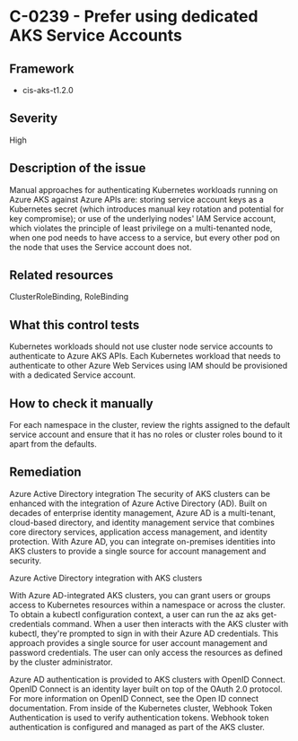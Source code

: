# C-0239 - Prefer using dedicated AKS Service Accounts

## Framework
* cis-aks-t1.2.0
 
## Severity
High

## Description of the issue
Manual approaches for authenticating Kubernetes workloads running on Azure AKS against Azure APIs are: storing service account keys as a Kubernetes secret (which introduces manual key rotation and potential for key compromise); or use of the underlying nodes' IAM Service account, which violates the principle of least privilege on a multi-tenanted node, when one pod needs to have access to a service, but every other pod on the node that uses the Service account does not.
 
## Related resources
ClusterRoleBinding, RoleBinding
 
## What this control tests 
Kubernetes workloads should not use cluster node service accounts to authenticate to Azure AKS APIs. Each Kubernetes workload that needs to authenticate to other Azure Web Services using IAM should be provisioned with a dedicated Service account.
 
## How to check it manually 
For each namespace in the cluster, review the rights assigned to the default service account and ensure that it has no roles or cluster roles bound to it apart from the defaults.
 
## Remediation
Azure Active Directory integration
The security of AKS clusters can be enhanced with the integration of Azure Active Directory (AD). Built on decades of enterprise identity management, Azure AD is a multi-tenant, cloud-based directory, and identity management service that combines core directory services, application access management, and identity protection. With Azure AD, you can integrate on-premises identities into AKS clusters to provide a single source for account management and security.

 Azure Active Directory integration with AKS clusters

 With Azure AD-integrated AKS clusters, you can grant users or groups access to Kubernetes resources within a namespace or across the cluster. To obtain a kubectl configuration context, a user can run the az aks get-credentials command. When a user then interacts with the AKS cluster with kubectl, they're prompted to sign in with their Azure AD credentials. This approach provides a single source for user account management and password credentials. The user can only access the resources as defined by the cluster administrator.

 Azure AD authentication is provided to AKS clusters with OpenID Connect. OpenID Connect is an identity layer built on top of the OAuth 2.0 protocol. For more information on OpenID Connect, see the Open ID connect documentation. From inside of the Kubernetes cluster, Webhook Token Authentication is used to verify authentication tokens. Webhook token authentication is configured and managed as part of the AKS cluster.
 
